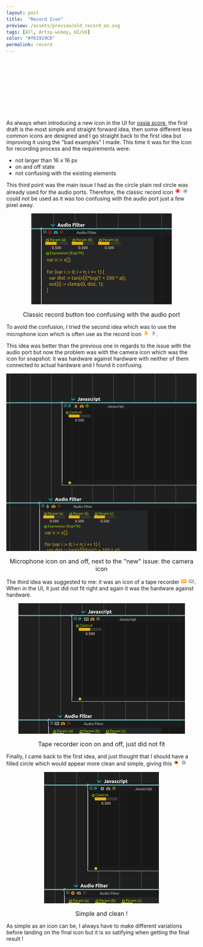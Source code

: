 ```yaml
---
layout: post
title:  "Record Icon"
preview: /assets/preview/old_record_on.svg
tags: [All, Artsy-wimey, UI/UX]
color: "#f61919C0"
permalink: record
---
```


<div style="text-align: center; width:100%;height:16px; background: url('/assets/record_icon/old_record_off.svg');">
</div>
<div style="text-align: center; width:100%;height:16px; background: url('/assets/record_icon/old_record_on.svg');">
</div>
<div style="text-align: center; width:100%;height:16px; background: url('/assets/record_icon/mic_record_off.svg');">
</div>
<div style="text-align: center; width:100%;height:16px; background: url('/assets/record_icon/mic_record_on.svg');">
</div>
<div style="text-align: center; width:100%;height:16px; background: url('/assets/record_icon/tape_record_off.svg');">
</div>
<div style="text-align: center; width:100%;height:16px; background: url('/assets/record_icon/tape_record_on.svg');">
</div>
<div style="text-align: center; width:100%;height:16px; background: url('/assets/record_icon/process_record_off.svg');">
</div>
<div style="text-align: center; width:100%;height:16px; background: url('/assets/record_icon/process_record_on.svg');">
</div>

<br/>

As always when introducing a new icon in the UI for [ossia score](https://github.com/OSSIA/score), the first draft is the most simple and straight forward idea, then some different less common icons are designed and I go straight back to the first idea but improving it using the "bad examples" I made. 
This time it was for the icon for recording process and the requirements were:
* not larger than 16 x 16 px
* on and off state
* not confusing with the existing elements
 
This third point was the main issue I had as the circle plain red circle was already used for the audio ports. Therefore, the classic record icon <img id="display32" src="assets/record_icon/old_record_on.svg" width="16px" height="16px"/> <img id="display32" src="assets/record_icon/old_record_off.svg" width="16px" height="16px"/> could not be used as it was too confusing with the audio port just a few pixel away.

<p align="center">
        <img id="display32" src="assets/record_icon/old_ui.png"/>
        <figcaption id="caption_small" style="text-align:center; font-size: 16px;">Classic record button too confusing with the audio port</figcaption>
</p>

To avoid the confusion, I tried the second idea which was to use the microphone icon which is often use as the record icon <img id="display32" src="assets/record_icon/mic_record_on.svg" width="16px" height="16px"/> <img id="display32" src="assets/record_icon/mic_record_off.svg" width="16px" height="16px"/>.

This idea was better than the previous one in regards to the issue with the audio port but now the problem was with the camera icon which was the icon for snapshot: it was hardware against hardware with neither of them connected to actual hardware and I found it confusing.

<p align="center">
        <img id="display32" src="assets/record_icon/mic_ui.png"/>
        <figcaption id="caption_small" style="text-align:center; font-size: 16px;">Microphone icon on and off, next to the "new" issue: the camera icon</figcaption>
</p>

The third idea was suggested to me: it was an icon of a tape recorder <img id="display32" src="assets/record_icon/tape_record_on.svg" width="16px" height="16px"/> <img id="display32" src="assets/record_icon/tape_record_off.svg" width="16px" height="16px"/>. When in the UI, it just did not fit right and again it was the hardware against hardware.

<p align="center">
        <img id="display32" src="assets/record_icon/tape_ui.png"/>
        <figcaption id="caption_small" style="text-align:center; font-size: 16px;">Tape recorder icon on and off, just did not fit</figcaption>
</p>

Finally, I came back to the first idea, and just thought that I should have a filled circle which would appear more clean and simple, giving this <img id="display32" src="assets/record_icon/process_record_on.svg" width="16px" height="16px"/> <img id="display32" src="assets/record_icon/process_record_off.svg" width="16px" height="16px"/>

<p align="center">
        <img id="display32" src="assets/record_icon/ui.png"/>
        <figcaption id="caption_small" style="text-align:center; font-size: 16px;">Simple and clean !</figcaption>
</p>

As simple as an icon can be, I always have to make different variations before landing on the final icon but it is so satifying when getting the final result ! 
